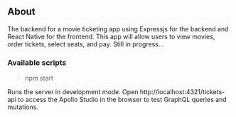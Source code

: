 ## About

The backend for a movie ticketing app using Expressjs for the backend and React Native for the frontend. This app will allow users to view movies, order tickets, select seats, and pay. Still in progress...

### Available scripts

> npm start

Runs the server in development mode.
Open http://localhost:4321/tickets-api to access the Apollo Studio in the browser to test GraphQL queries and mutations.
